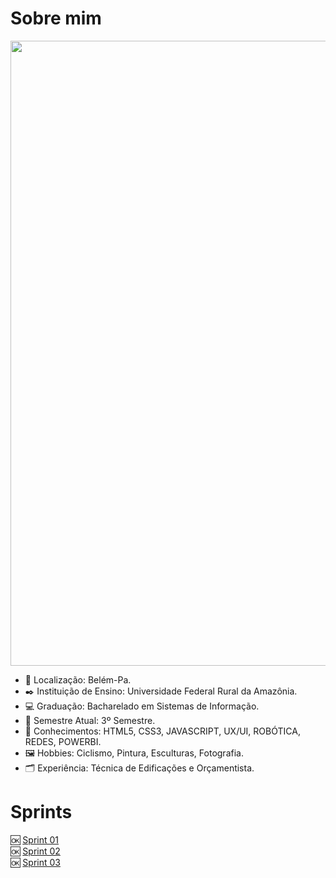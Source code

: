 # Sobre mim  

<div align="center">
  <img src="https://github.com/user-attachments/assets/0d1c1b89-d2b8-40f0-b83c-89b9261c6659" width="1000px">
</div>

* :round_pushpin: Localização: Belém-Pa. 
* :black_nib: Instituição de Ensino: Universidade Federal Rural da Amazônia.
* :computer: Graduação: Bacharelado em Sistemas de Informação.
* :calendar: Semestre Atual: 3º Semestre. 
* :brain: Conhecimentos: HTML5, CSS3, JAVASCRIPT, UX/UI, ROBÓTICA, REDES, POWERBI.
* :framed_picture: Hobbies: Ciclismo, Pintura, Esculturas, Fotografia.
* :card_index_dividers: Experiência: Técnica de Edificações e Orçamentista.

# Sprints

🆗 [Sprint 01](https://github.com/neivis04/PB_CYNTHIA_NEIVA/tree/main/Sprint%201) <br>
🆗 [Sprint 02](https://github.com/neivis04/PB_CYNTHIA_NEIVA/tree/main/Sprint2)<br>
🆗 [Sprint 03](https://github.com/neivis04/PB_CYNTHIA_NEIVA/tree/main/Sprint%203)
